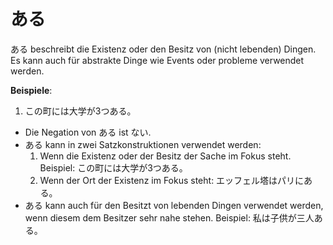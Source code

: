 # ある

ある beschreibt die Existenz oder den Besitz von (nicht lebenden) Dingen. Es kann auch für abstrakte Dinge wie Events oder probleme verwendet werden.

**Beispiele**:

1. この町には大学が3つある。

- Die Negation von ある ist ない.
- ある kann in zwei Satzkonstruktionen verwendet werden:
  1. Wenn die Existenz oder der Besitz der Sache im Fokus steht. Beispiel: この町には大学が3つある。
  2. Wenn der Ort der Existenz im Fokus steht: エッフェル塔はパリにある。
- ある kann auch für den Besitzt von lebenden Dingen verwendet werden, wenn diesem dem Besitzer sehr nahe stehen. Beispiel: 私は子供が三人ある。
